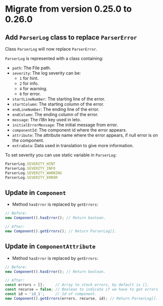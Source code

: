 # Migrate from version 0.25.0 to 0.26.0

## Add `ParserLog` class to replace `ParserError`

Class `ParserLog` will now replace `ParserError`.

`ParserLog` is represented with a class containing:
- `path`: The File path.
- `severity`: The log severity can be:
  - `1` for hint.
  - `2` for info.
  - `4` for warning.
  - `8` for error.
- `startLineNumber`: The starting line of the error.
- `startColumn`: The starting column of the error.
- `endLineNumber`: The ending line of the error.
- `endColumn`: The ending column of the error.
- `message`: The i18n key used in leto.
- `initialErrorMessage`: The initial message from error.
- `componentId`: The component id where the error appears.
- `attribute`: The attribute name where the error appears, if null error is on the component.
- `extraData`: Data used in translation to give more information.

To set severity you can use static variable in `ParserLog`:
```js
ParserLog.SEVERITY_HINT
ParserLog.SEVERITY_INFO
ParserLog.SEVERITY_WARNING
ParserLog.SEVERITY_ERROR
```

## Update in `Component`

- Method `hasError` is replaced by `getErrors`:

```js
// Before:
new Component().hasError(); // Return boolean.

// After:
new Component().getErrors(); // Return ParserLog[].
```

## Update in `ComponentAttribute`

- Method `hasError` is replaced by `getErrors`:

```js
// Before:
new Component().hasError(); // Return boolean.

// After:
const errors = [];     // Array to stock errors, by default is [].
const recurse = false; // Boolean to indicate if we have to get errors from sub-attributes too.
const id = 'id_1';     // Id of component.
new Component().getErrors(errors, recurse, id); // Return ParserLog[].
```
